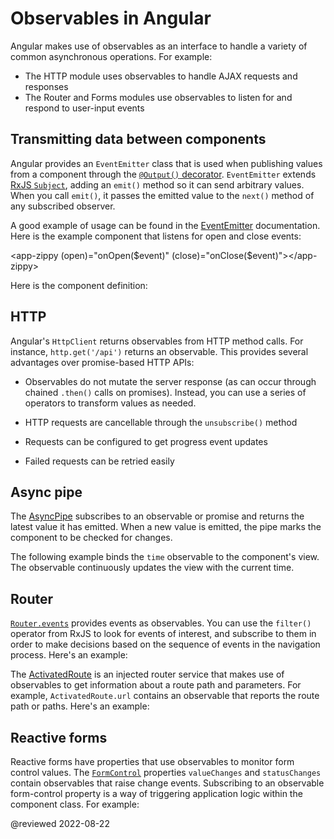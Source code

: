 # Observables in Angular

Angular makes use of observables as an interface to handle a variety of common asynchronous operations.
For example:

<!--todo: Have Alex review this -->
<!-- *   You can define [custom events](guide/event-binding#custom-events-with-eventemitter) that send observable output data from a child to a parent component -->
*   The HTTP module uses observables to handle AJAX requests and responses
*   The Router and Forms modules use observables to listen for and respond to user-input events

## Transmitting data between components

Angular provides an `EventEmitter` class that is used when publishing values from a component through the [`@Output()` decorator][AioGuideComponentUseSendDataToParent].
`EventEmitter` extends [RxJS `Subject`](https://rxjs.dev/api/index/class/Subject), adding an `emit()` method so it can send arbitrary values.
When you call `emit()`, it passes the emitted value to the `next()` method of any subscribed observer.

A good example of usage can be found in the [EventEmitter](api/core/EventEmitter) documentation.
Here is the example component that listens for open and close events:

<code-example format="typescript" language="typescript">

&lt;app-zippy (open)="onOpen(&dollar;event)" (close)="onClose(&dollar;event)"&gt;&lt;/app-zippy&gt;

</code-example>

Here is the component definition:

<code-example header="EventEmitter" path="observables-in-angular/src/main.ts" region="eventemitter"></code-example>

## HTTP

Angular's `HttpClient` returns observables from HTTP method calls.
For instance, `http.get('/api')` returns an observable.
This provides several advantages over promise-based HTTP APIs:

*   Observables do not mutate the server response \(as can occur through chained `.then()` calls on promises\).
    Instead, you can use a series of operators to transform values as needed.

*   HTTP requests are cancellable through the `unsubscribe()` method
*   Requests can be configured to get progress event updates
*   Failed requests can be retried easily

## Async pipe

The [AsyncPipe](api/common/AsyncPipe) subscribes to an observable or promise and returns the latest value it has emitted.
When a new value is emitted, the pipe marks the component to be checked for changes.

The following example binds the `time` observable to the component's view.
The observable continuously updates the view with the current time.

<code-example header="Using async pipe" path="observables-in-angular/src/main.ts" region="pipe"></code-example>

## Router

[`Router.events`](api/router/Router#events) provides events as observables.
You can use the `filter()` operator from RxJS to look for events of interest, and subscribe to them in order to make decisions based on the sequence of events in the navigation process.
Here's an example:

<code-example header="Router events" path="observables-in-angular/src/main.ts" region="router"></code-example>

The [ActivatedRoute](api/router/ActivatedRoute) is an injected router service that makes use of observables to get information about a route path and parameters.
For example, `ActivatedRoute.url` contains an observable that reports the route path or paths.
Here's an example:

<code-example header="ActivatedRoute" path="observables-in-angular/src/main.ts" region="activated_route"></code-example>

## Reactive forms

Reactive forms have properties that use observables to monitor form control values.
The [`FormControl`](api/forms/FormControl) properties `valueChanges` and `statusChanges` contain observables that raise change events.
Subscribing to an observable form-control property is a way of triggering application logic within the component class.
For example:

<code-example header="Reactive forms" path="observables-in-angular/src/main.ts" region="forms"></code-example>

<!-- links -->

[AioGuideComponentUseSendDataToParent]: guide/component/component-use-send-data-to-parent

<!-- "Send data to a parent component | Angular" -->

<!-- external links -->

<!-- end links -->

@reviewed 2022-08-22
